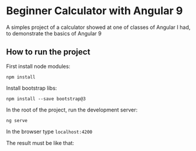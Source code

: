 # Beginner Calculator with Angular 9

A simples project of a calculator showed at one of classes of Angular I had, to demonstrate the basics of Angular 9

## How to run the project

First install node modules:
```
npm install
```
Install bootstrap libs:
```
npm install --save bootstrap@3
``` 
In the root of the project, run the development server:
```
ng serve
```
In the browser type ``localhost:4200``

The result must be like that:

